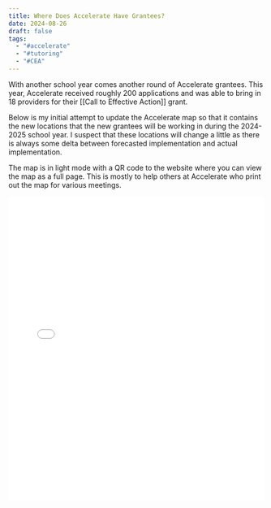 ```yaml
---
title: Where Does Accelerate Have Grantees?
date: 2024-08-26
draft: false
tags:
  - "#accelerate"
  - "#tutoring"
  - "#CEA"
---
```

 
With another school year comes another round of Accelerate grantees.  This year, Accelerate received roughly 200 applications and was able to bring in 18 providers for their [[Call to Effective Action]] grant. 

Below is my initial attempt to update the Accelerate map so that it contains the new locations that the new grantees will be working in during the 2024-2025 school year. I suspect that these locations will change a little as there is always some delta between forecasted implementation and actual implementation.

The map is in light mode with a QR code to the website where you can view the map as a full page. This is mostly to help others at Accelerate who print out the map for various meetings.

<iframe src="accelerate-grantees.html" width="100%" height="600px" frameborder="0"></iframe>

